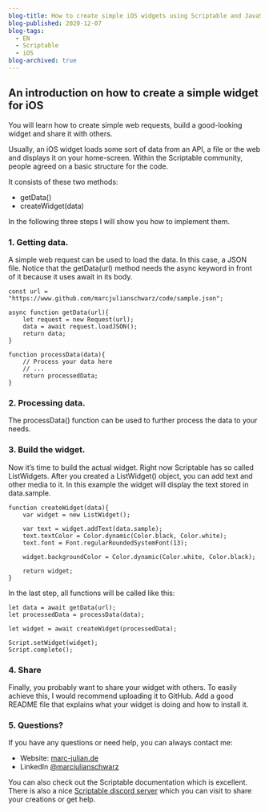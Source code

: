 ```yaml
---
blog-title: How to create simple iOS widgets using Scriptable and JavaScript.
blog-published: 2020-12-07
blog-tags:
  - EN
  - Scriptable
  - iOS
blog-archived: true
---
```



## An introduction on how to create a simple widget for iOS

You will learn how to create simple web requests, build a good-looking widget and share it with others.

Usually, an iOS widget loads some sort of data from an API, a file or the web and displays it on your home-screen. Within the Scriptable community, people agreed on a basic structure for the code.

It consists of these two methods:

+ getData()
+ createWidget(data)

In the following three steps I will show you how to implement them. 

### 1. Getting data.
A simple web request can be used to load the data. In this case, a JSON file. Notice that the getData(url) method needs the async keyword in front of it because it uses await in its body.

```
const url = "https://www.github.com/marcjulianschwarz/code/sample.json";

async function getData(url){
	let request = new Request(url);
	data = await request.loadJSON();
	return data;
}

function processData(data){
	// Process your data here
	// ...
	return processedData;
}
```

### 2. Processing data.
The processData() function can be used to further process the data to your needs. 


### 3. Build the widget.

Now it’s time to build the actual widget. Right now Scriptable has so called ListWidgets. After you created a ListWidget() object, you can add text and other media to it.
In this example the widget will display the text stored in data.sample.

```
function createWidget(data){
	var widget = new ListWidget();
	
	var text = widget.addText(data.sample);
	text.textColor = Color.dynamic(Color.black, Color.white);
	text.font = Font.regularRoundedSystemFont(13);

	widget.backgroundColor = Color.dynamic(Color.white, Color.black);

	return widget;
}
```

In the last step, all functions will be called like this:

```
let data = await getData(url);
let processedData = processData(data);

let widget = await createWidget(processedData);

Script.setWidget(widget);
Script.complete();
```

### 4. Share

Finally, you probably want to share your widget with others.
To easily achieve this, I would recommend uploading it to GitHub.
Add a good README file that explains what your widget is doing and how to install it.


### 5. Questions?
If you have any questions or need help, you can always contact me:

+ Website: [marc-julian.de](https://www.marc-julian.de/contact.html)
+ LinkedIn [@marcjulianschwarz](https://www.linkedin.com/in/marcjulianschwarz)

You can also check out the Scriptable documentation which is excellent.
There is also a nice [Scriptable discord server]() which you can visit to share your creations or get help.